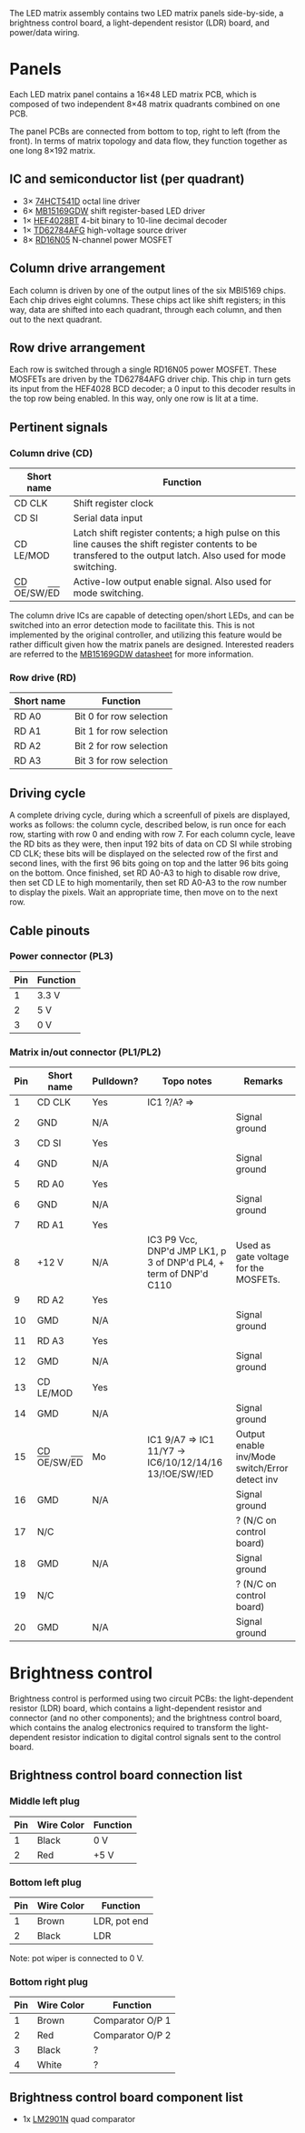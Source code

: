 The LED matrix assembly contains two LED matrix panels side-by-side,
a brightness control board, a light-dependent resistor (LDR) board,
and power/data wiring.

# Panels
Each LED matrix panel contains a 16×48 LED matrix PCB, which is composed of two
independent
8×48 matrix quadrants combined on one PCB.

The panel PCBs are connected from bottom to top, right to left (from the front).
In terms of matrix topology and data flow, they function together
as one long 8×192 matrix.

## IC and semiconductor list (per quadrant)
- 3× [74HCT541D](https://assets.nexperia.com/documents/data-sheet/74HC_HCT541.pdf)
octal line driver
- 6× [MB15169GDW](https://www.neumueller.com/datenblatt/macroblock/MBI5169%20Datenblatt%20-%20Datasheet.pdf)
shift register-based LED driver
- 1× [HEF4028BT](https://assets.nexperia.com/documents/data-sheet/HEF4028B.pdf)
4-bit binary to 10-line decimal decoder
- 1× [TD62784AFG](https://docs.rs-online.com/bc35/0900766b80811071.pdf)
high-voltage source driver
- 8× [RD16N05](https://www.mouser.com/datasheet/2/149/RFD16N05SM-98571.pdf)
N-channel power MOSFET

## Column drive arrangement
Each column is driven by one of the output lines of the six MBI5169 chips.
Each chip drives eight columns.
These chips act like shift registers; in this way, data are shifted into each
quadrant, through each column, and then out to the next quadrant.

## Row drive arrangement
Each row is switched through a single RD16N05 power MOSFET.
These MOSFETs are driven by the TD62784AFG driver chip.
This chip in turn gets its input from the HEF4028 BCD decoder;
a 0 input to this decoder results in the top row being enabled.
In this way, only one row is lit at a time.

## Pertinent signals
### Column drive (CD)
| Short name | Function                |
|------------|-------------------------|
| CD CLK     | Shift register clock |
| CD SI      | Serial data input |
| CD LE/MOD  | Latch shift register contents; a high pulse on this line causes the shift register contents to be transfered to the output latch. Also used for mode switching. |
| CD <span style="text-decoration:overline">OE</span>/SW/<span style="text-decoration:overline">ED</span> | Active-low output enable signal. Also used for mode switching. |

The column drive ICs are capable of detecting open/short LEDs, and can be
switched into an error detection mode to facilitate this.
This is not implemented by the original controller,
and utilizing this feature would
be rather difficult given how the matrix panels are designed.
Interested readers are referred to the
[MB15169GDW datasheet](https://www.neumueller.com/datenblatt/macroblock/MBI5169%20Datenblatt%20-%20Datasheet.pdf)
for more information.

### Row drive (RD)
| Short name | Function                |
|------------|-------------------------|
| RD A0      | Bit 0 for row selection |
| RD A1      | Bit 1 for row selection |
| RD A2      | Bit 2 for row selection |
| RD A3      | Bit 3 for row selection |

## Driving cycle
A complete driving cycle, during which a screenfull of pixels are displayed,
works as follows:
the column cycle, described below, is run once for each row, starting with row 0
and ending with row 7.
For each column cycle, leave the RD bits as they were,
then input 192 bits of data on CD SI while strobing CD CLK;
these bits will be displayed on the selected row of the first and second lines,
with the first 96 bits going on top and the latter 96 bits going on the bottom.
Once finished, set RD A0-A3 to high to disable row drive,
then set CD LE to high momentarily,
then set RD A0-A3 to the row number to display the pixels.
Wait an appropriate time, then move on to the next row.

## Cable pinouts
### Power connector (PL3)
| Pin | Function |
|-----|----------|
| 1   | 3.3 V    |
| 2   | 5 V      |
| 3   | 0 V      |
### Matrix in/out connector (PL1/PL2)
| Pin | Short name | Pulldown? | Topo notes                                            | Remarks                                        |
|-----|------------|-----------|-------------------------------------------------------|------------------------------------------------|
|  1  | CD CLK     |       Yes | IC1 ?/A? =>                                           |                                                |
|  2  | GND        |       N/A |                                                       | Signal ground                                  |
|  3  | CD SI      |       Yes |                                                       | |
|  4  | GND        |       N/A |                                                       | Signal ground                                  |
|  5  | RD A0      |       Yes |                                                       | |
|  6  | GND        |       N/A |                                                       | Signal ground                                  |
|  7  | RD A1      |       Yes |                                                       | |
|  8  | +12 V      |       N/A | IC3 P9 Vcc, DNP'd JMP LK1, p 3 of DNP'd PL4, + term of DNP'd C110 | Used as gate voltage for the MOSFETs. |
|  9  | RD A2      |       Yes |                                                       | |
| 10  | GMD        |       N/A |                                                       | Signal ground                                  |
| 11  | RD A3      |       Yes |                                                       | |
| 12  | GMD        |       N/A |                                                       | Signal ground                                  |
| 13  | CD LE/MOD  |       Yes |                                                       | |
| 14  | GMD        |       N/A |                                                       | Signal ground                                  |
| 15  | CD <span style="text-decoration:overline">OE</span>/SW/<span style="text-decoration:overline">ED</span> | Mo | IC1 9/A7 ⇒ IC1 11/Y7 → IC6/10/12/14/16 13/!OE/SW/!ED | Output enable inv/Mode switch/Error detect inv |
| 16  | GMD        |       N/A |                                                       | Signal ground                                  |
| 17  | N/C        |           |                                                       | ? (N/C on control board)                       |
| 18  | GMD        |       N/A |                                                       | Signal ground                                  |
| 19  | N/C        |           |                                                       | ? (N/C on control board)                       |
| 20  | GMD        |       N/A |                                                       | Signal ground                                  |

# Brightness control
Brightness control is performed using two circuit PCBs:
the light-dependent resistor (LDR) board,
which contains a light-dependent resistor and connector
(and no other components);
and the brightness control board, which contains the analog electronics required
to transform the
light-dependent resistor indication to digital control signals sent to the
control board.

## Brightness control board connection list
### Middle left plug
| Pin | Wire Color | Function |
|-----|------------|----------|
|   1 |      Black |      0 V |
|   2 |        Red |     +5 V |

### Bottom left plug
| Pin | Wire Color |       Function |
|-----|------------|----------------|
|   1 |      Brown | LDR, pot end   |
|   2 |      Black | LDR            |
Note: pot wiper is connected to 0 V.

### Bottom right plug
| Pin | Wire Color |         Function |
|-----|------------|------------------|
|   1 |      Brown | Comparator O/P 1 |
|   2 |        Red | Comparator O/P 2 |
|   3 |      Black | ? |
|   4 |      White | ? |

## Brightness control board component list
- 1x [LM2901N](https://rocelec.widen.net/view/pdf/nqzazlm2ly/NATLS13283-1.pdf?t.download=true&u=5oefqw) quad comparator
